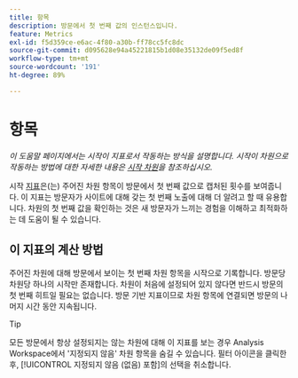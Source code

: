 ```yaml
---
title: 항목
description: 방문에서 첫 번째 값의 인스턴스입니다.
feature: Metrics
exl-id: f5d359ce-e6ac-4f80-a30b-ff78cc5fc8dc
source-git-commit: d095628e94a45221815b1d08e35132de09f5ed8f
workflow-type: tm+mt
source-wordcount: '191'
ht-degree: 89%

---
```


# 항목

*이 도움말 페이지에서는 시작이 지표로서 작동하는 방식을 설명합니다. 시작이 차원으로 작동하는 방법에 대한 자세한 내용은 [시작 차원](../dimensions/entry-dimensions.md)을 참조하십시오.*

시작 [지표](overview.md)은(는) 주어진 차원 항목이 방문에서 첫 번째 값으로 캡처된 횟수를 보여줍니다. 이 지표는 방문자가 사이트에 대해 갖는 첫 번째 노출에 대해 더 알려고 할 때 유용합니다. 차원의 첫 번째 값을 확인하는 것은 새 방문자가 느끼는 경험을 이해하고 최적화하는 데 도움이 될 수 있습니다.

## 이 지표의 계산 방법

주어진 차원에 대해 방문에서 보이는 첫 번째 차원 항목을 시작으로 기록합니다. 방문당 차원당 하나의 시작만 존재합니다. 차원이 처음에 설정되어 있지 않다면 반드시 방문의 첫 번째 히트일 필요는 없습니다. 방문 기반 지표이므로 차원 항목에 연결되면 방문의 나머지 시간 동안 지속됩니다.

>[!TIP]
>
>모든 방문에서 항상 설정되지는 않는 차원에 대해 이 지표를 보는 경우 Analysis Workspace에서 &#39;지정되지 않음&#39; 차원 항목을 숨길 수 있습니다. 필터 아이콘을 클릭한 후, [!UICONTROL 지정되지 않음 (없음) 포함]의 선택을 취소합니다.
